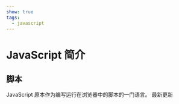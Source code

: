 ```yaml
---
show: true
tags:
  - javascript
---
```

# JavaScript 简介

## 脚本

JavaScript 原本作为编写运行在浏览器中的脚本的一门语言。
最新更新